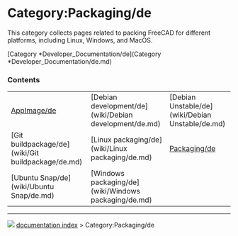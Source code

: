 # Category:Packaging/de
This category collects pages related to packing FreeCAD for different platforms, including Linux, Windows, and MacOS.

[Category   *Developer\_Documentation/de](Category   *Developer_Documentation/de.md)

### Contents

|     |     |     |
| --- | --- | --- |
| [AppImage/de](wiki/AppImage/de.md) | [Debian development/de](wiki/Debian development/de.md) | [Debian Unstable/de](wiki/Debian Unstable/de.md) |
| [Git buildpackage/de](wiki/Git buildpackage/de.md) | [Linux packaging/de](wiki/Linux packaging/de.md) | [Packaging/de](wiki/Packaging/de.md) |
| [Ubuntu Snap/de](wiki/Ubuntu Snap/de.md) | [Windows packaging/de](wiki/Windows packaging/de.md) |



---
![](images/Right_arrow.png) [documentation index](../README.md) > Category:Packaging/de
